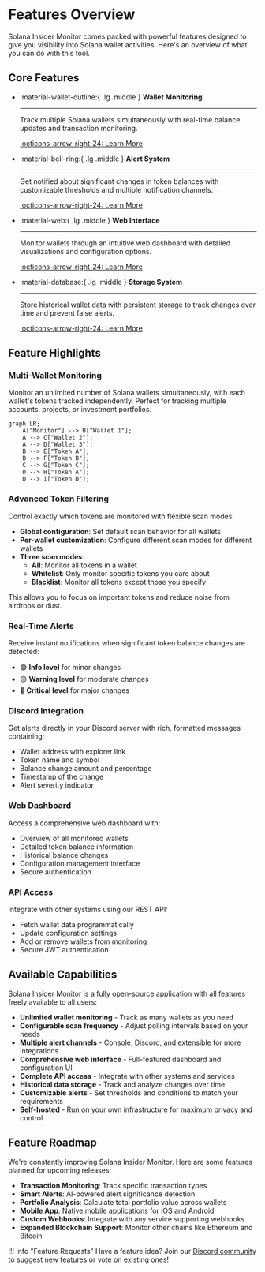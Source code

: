 # Features Overview

Solana Insider Monitor comes packed with powerful features designed to give you visibility into Solana wallet activities. Here's an overview of what you can do with this tool.

## Core Features

<div class="grid cards" markdown>

-   :material-wallet-outline:{ .lg .middle } __Wallet Monitoring__

    ---

    Track multiple Solana wallets simultaneously with real-time balance updates and transaction monitoring.

    [:octicons-arrow-right-24: Learn More](wallet-monitoring.md)

-   :material-bell-ring:{ .lg .middle } __Alert System__

    ---

    Get notified about significant changes in token balances with customizable thresholds and multiple notification channels.

    [:octicons-arrow-right-24: Learn More](alert-system.md)

-   :material-web:{ .lg .middle } __Web Interface__

    ---

    Monitor wallets through an intuitive web dashboard with detailed visualizations and configuration options.

    [:octicons-arrow-right-24: Learn More](web-interface.md)

-   :material-database:{ .lg .middle } __Storage System__

    ---

    Store historical wallet data with persistent storage to track changes over time and prevent false alerts.

    [:octicons-arrow-right-24: Learn More](storage-system.md)

</div>

## Feature Highlights

### Multi-Wallet Monitoring

Monitor an unlimited number of Solana wallets simultaneously, with each wallet's tokens tracked independently. Perfect for tracking multiple accounts, projects, or investment portfolios.

```mermaid
graph LR;
    A["Monitor"] --> B["Wallet 1"];
    A --> C["Wallet 2"];
    A --> D["Wallet 3"];
    B --> E["Token A"];
    B --> F["Token B"];
    C --> G["Token C"];
    D --> H["Token A"];
    D --> I["Token D"];
```

### Advanced Token Filtering

Control exactly which tokens are monitored with flexible scan modes:

- **Global configuration**: Set default scan behavior for all wallets
- **Per-wallet customization**: Configure different scan modes for different wallets
- **Three scan modes**:
    - **All**: Monitor all tokens in a wallet
    - **Whitelist**: Only monitor specific tokens you care about
    - **Blacklist**: Monitor all tokens except those you specify

This allows you to focus on important tokens and reduce noise from airdrops or dust.

### Real-Time Alerts

Receive instant notifications when significant token balance changes are detected:

- 🟢 **Info level** for minor changes
- 🟡 **Warning level** for moderate changes
- 🔴 **Critical level** for major changes

### Discord Integration

Get alerts directly in your Discord server with rich, formatted messages containing:

- Wallet address with explorer link
- Token name and symbol
- Balance change amount and percentage
- Timestamp of the change
- Alert severity indicator

### Web Dashboard

Access a comprehensive web dashboard with:

- Overview of all monitored wallets
- Detailed token balance information
- Historical balance changes
- Configuration management interface
- Secure authentication

### API Access

Integrate with other systems using our REST API:

- Fetch wallet data programmatically
- Update configuration settings
- Add or remove wallets from monitoring
- Secure JWT authentication

## Available Capabilities

Solana Insider Monitor is a fully open-source application with all features freely available to all users:

- **Unlimited wallet monitoring** - Track as many wallets as you need
- **Configurable scan frequency** - Adjust polling intervals based on your needs
- **Multiple alert channels** - Console, Discord, and extensible for more integrations
- **Comprehensive web interface** - Full-featured dashboard and configuration UI
- **Complete API access** - Integrate with other systems and services
- **Historical data storage** - Track and analyze changes over time
- **Customizable alerts** - Set thresholds and conditions to match your requirements
- **Self-hosted** - Run on your own infrastructure for maximum privacy and control

## Feature Roadmap

We're constantly improving Solana Insider Monitor. Here are some features planned for upcoming releases:

- **Transaction Monitoring**: Track specific transaction types
- **Smart Alerts**: AI-powered alert significance detection
- **Portfolio Analysis**: Calculate total portfolio value across wallets
- **Mobile App**: Native mobile applications for iOS and Android
- **Custom Webhooks**: Integrate with any service supporting webhooks
- **Expanded Blockchain Support**: Monitor other chains like Ethereum and Bitcoin

!!! info "Feature Requests"
    Have a feature idea? Join our [Discord community](https://discord.gg/7vY9ZBPdya) to suggest new features or vote on existing ones!
